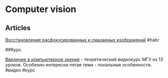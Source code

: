 # Computer vision

## Articles

[Восстановление расфокусированных и смазанных изображений](https://habr.com/ru/post/152885/) #habr

##Курс

[Введение в компьютерное зрение](https://www.lektorium.tv/course/22847) - теоретический видеокурс МГУ из 13 уроков. Особенно интересна пятая тема - локальные особенности. \#видео \#курс

